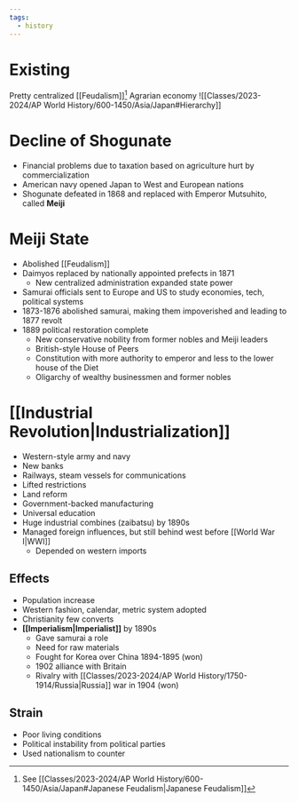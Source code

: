 ```yaml
---
tags:
  - history
---
```

# Existing
Pretty centralized [[Feudalism]][^1]
Agrarian economy
![[Classes/2023-2024/AP World History/600-1450/Asia/Japan#Hierarchy]]
# Decline of Shogunate
- Financial problems due to taxation based on agriculture hurt by commercialization
- American navy opened Japan to West and European nations
- Shogunate defeated in 1868 and replaced with Emperor Mutsuhito, called **Meiji**
# Meiji State
- Abolished [[Feudalism]]
- Daimyos replaced by nationally appointed prefects in 1871
	- New centralized administration expanded state power
- Samurai officials sent to Europe and US to study economies, tech, political systems
- 1873-1876 abolished samurai, making them impoverished and leading to 1877 revolt
- 1889 political restoration complete
	- New conservative nobility from former nobles and Meiji leaders
	- British-style House of Peers
	- Constitution with more authority to emperor and less to the lower house of the Diet
	- Oligarchy of wealthy businessmen and former nobles
# [[Industrial Revolution|Industrialization]]
- Western-style army and navy
- New banks
- Railways, steam vessels for communications
- Lifted restrictions
- Land reform
- Government-backed manufacturing
- Universal education
- Huge industrial combines (zaibatsu) by 1890s
- Managed foreign influences, but still behind west before [[World War I|WWI]]
	- Depended on western imports
## Effects
- Population increase
- Western fashion, calendar, metric system adopted
- Christianity few converts
- **[[Imperialism|Imperialist]]** by 1890s
	- Gave samurai a role
	- Need for raw materials
	- Fought for Korea over China 1894-1895 (won)
	- 1902 alliance with Britain
	- Rivalry with [[Classes/2023-2024/AP World History/1750-1914/Russia|Russia]] war in 1904 (won)
## Strain
- Poor living conditions
- Political instability from political parties
- Used nationalism to counter

[^1]: See [[Classes/2023-2024/AP World History/600-1450/Asia/Japan#Japanese Feudalism|Japanese Feudalism]]